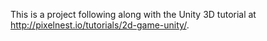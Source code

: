 This is a project following along with the Unity 3D tutorial at http://pixelnest.io/tutorials/2d-game-unity/.
